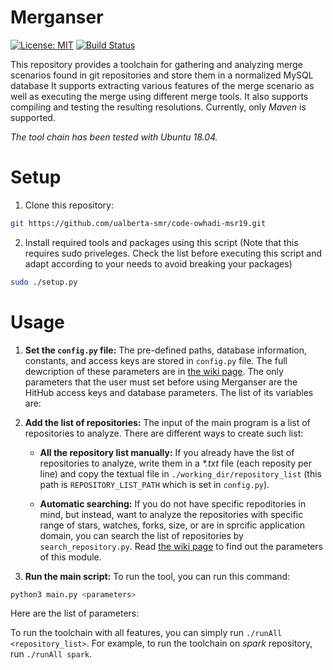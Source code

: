 
# Merganser

 [![License: MIT](https://img.shields.io/badge/License-MIT-blue.svg)](https://opensource.org/licenses/MIT) 
 [![Build Status](https://travis-ci.com/ualberta-smr/merganser.svg?token=hjqcPpPsw5pg2YPrs9sB&branch=master)](https://travis-ci.com/ualberta-smr/merganser)

This repository provides a toolchain for gathering and analyzing merge scenarios found in git repositories and store them in a normalized MySQL database It supports extracting various features of the merge scenario as well as executing the merge using different merge tools. It also supports compiling and testing the resulting resolutions. Currently, only _Maven_ is supported.

_The tool chain has been tested with Ubuntu 18.04._

# Setup
1. Clone this repository:
```bash
git https://github.com/ualberta-smr/code-owhadi-msr19.git
```

2. Install required tools and packages using this script (Note that this requires sudo priveleges. 
Check the list before executing this script and adapt according to your needs to avoid breaking your packages)
```bash
sudo ./setup.py
``` 

# Usage 

1. **Set the `config.py` file:** The pre-defined paths, database information, constants, and access keys are stored in  `config.py` file. The full dewcription of these parameters are in [the wiki page](https://github.com/ualberta-smr/merganser/wiki/Parameters-in-config.py). The only parameters that the user must set before using Merganser are the HitHub access keys and database parameters.
The list of its variables are:

2. **Add the list of repositories:** The input of the main program is a list of repositories to analyze. There are different ways to create such list:

    * **All the repository list manually:** If you already have the list of repositories to analyze, write them in a *\*.txt* file (each reposity per line) and copy the textual file in `./working_dir/repository_list` (this path is `REPOSITORY_LIST_PATH`  which is set in `config.py`).

    * **Automatic searching:** If you do not have specific repoditories in mind, but instead, want to analyze the repositories with specific range of stars, watches, forks, size, or are in sprcific application domain, you can search the list of repositories by `search_repository.py`. Read [the wiki page](https://github.com/ualberta-smr/merganser/wiki/Search-for-Repositories) to find out the parameters of this module.
    

3. **Run the main script:** To run the tool, you can run this command:

```bash
python3 main.py <parameters>  
```    
Here are the list of parameters:
[](https://github.com/ualberta-smr/merganser/wiki/Running-the-Merganser)


To run the toolchain with all features, you can simply run `./runAll <repository_list>`. For example, to run the toolchain
on _spark_ repository, run `./runAll spark`.

